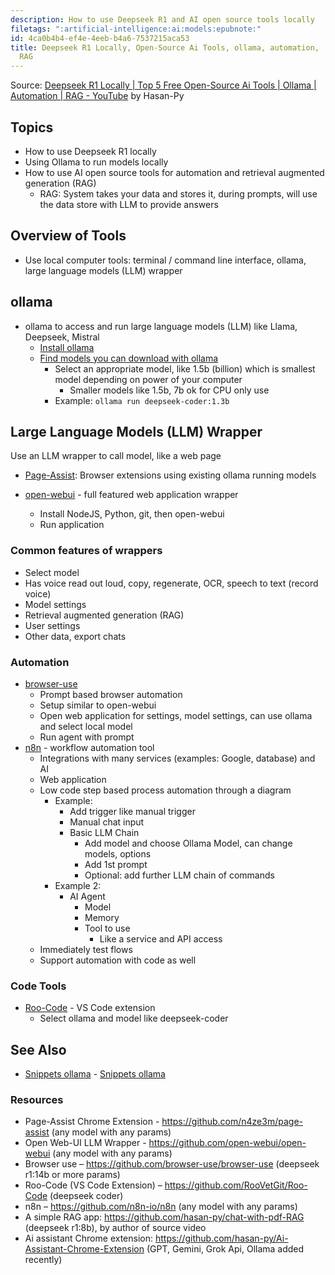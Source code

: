 ```yaml
---
description: How to use Deepseek R1 and AI open source tools locally
filetags: ":artificial-intelligence:ai:models:epubnote:"
id: 4ca0b4b4-ef4e-4eeb-b4a6-7537215aca53
title: Deepseek R1 Locally, Open-Source Ai Tools, ollama, automation,
  RAG
---
```


Source: [Deepseek R1 Locally \| Top 5 Free Open-Source Ai Tools \|
Ollama \| Automation \| RAG -
YouTube](https://www.youtube.com/watch?v=hjg9kJs8al8) by Hasan-Py

## Topics

- How to use Deepseek R1 locally
- Using Ollama to run models locally
- How to use AI open source tools for automation and retrieval augmented
  generation (RAG)
  - RAG: System takes your data and stores it, during prompts, will use
    the data store with LLM to provide answers

## Overview of Tools

- Use local computer tools: terminal / command line interface, ollama,
  large language models (LLM) wrapper

## ollama

- ollama to access and run large language models (LLM) like Llama,
  Deepseek, Mistral
  - [Install ollama](https://ollama.com/)
  - [Find models you can download with
    ollama](https://ollama.com/library)
    - Select an appropriate model, like 1.5b (billion) which is smallest
      model depending on power of your computer
      - Smaller models like 1.5b, 7b ok for CPU only use
    - Example: `ollama run deepseek-coder:1.3b`

## Large Language Models (LLM) Wrapper

Use an LLM wrapper to call model, like a web page

- [Page-Assist](https://github.com/n4ze3m/page-assist): Browser
  extensions using existing ollama running models

- [open-webui](https://github.com/open-webui/open-webui) - full featured
  web application wrapper

  - Install NodeJS, Python, git, then open-webui
  - Run application

### Common features of wrappers

- Select model
- Has voice read out loud, copy, regenerate, OCR, speech to text (record
  voice)
- Model settings
- Retrieval augmented generation (RAG)
- User settings
- Other data, export chats

### Automation

- [browser-use](https://github.com/browser-use/browser-use)
  - Prompt based browser automation
  - Setup similar to open-webui
  - Open web application for settings, model settings, can use ollama
    and select local model
  - Run agent with prompt
- [n8n](https://github.com/n8n-io/n8n) - workflow automation tool
  - Integrations with many services (examples: Google, database) and AI
  - Web application
  - Low code step based process automation through a diagram
    - Example:
      - Add trigger like manual trigger
      - Manual chat input
      - Basic LLM Chain
        - Add model and choose Ollama Model, can change models, options
        - Add 1st prompt
        - Optional: add further LLM chain of commands
    - Example 2:
      - AI Agent
        - Model
        - Memory
        - Tool to use
          - Like a service and API access
  - Immediately test flows
  - Support automation with code as well

### Code Tools

- [Roo-Code](https://github.com/RooVetGit/Roo-Code ) - VS Code extension
  - Select ollama and model like deepseek-coder

## See Also

- [Snippets ollama](../005-computer-snippets-ollama) - [Snippets
  ollama](id:43ecce4a-30f7-4d84-a7fb-7b12e7bc46d0)

### Resources

- Page-Assist Chrome Extension - <https://github.com/n4ze3m/page-assist>
  (any model with any params)
- Open Web-UI LLM Wrapper - <https://github.com/open-webui/open-webui>
  (any model with any params)
- Browser use – <https://github.com/browser-use/browser-use> (deepseek
  r1:14b or more params)
- Roo-Code (VS Code Extension) – <https://github.com/RooVetGit/Roo-Code>
  (deepseek coder)
- n8n – <https://github.com/n8n-io/n8n> (any model with any params)
- A simple RAG app: <https://github.com/hasan-py/chat-with-pdf-RAG>
  (deepseek r1:8b), by author of source video
- Ai assistant Chrome extension:
  <https://github.com/hasan-py/Ai-Assistant-Chrome-Extension> (GPT,
  Gemini, Grok Api, Ollama added recently)
